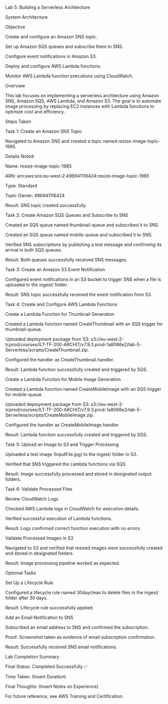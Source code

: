 Lab 5: Building a Serverless Architecture

System Architecture

Objective

Create and configure an Amazon SNS topic.

Set up Amazon SQS queues and subscribe them to SNS.

Configure event notifications in Amazon S3.

Deploy and configure AWS Lambda functions.

Monitor AWS Lambda function executions using CloudWatch.

Overview

This lab focuses on implementing a serverless architecture using Amazon SNS, Amazon SQS, AWS Lambda, and Amazon S3. The goal is to automate image processing by replacing EC2 instances with Lambda functions to optimize cost and efficiency.

Steps Taken

Task 1: Create an Amazon SNS Topic

Navigated to Amazon SNS and created a topic named resize-image-topic-1985.

Details Noted:

Name: resize-image-topic-1985

ARN: arn:aws:sns:eu-west-2:496941116424:resize-image-topic-1985

Type: Standard

Topic Owner: 496941116424

Result: SNS topic created successfully.

Task 2: Create Amazon SQS Queues and Subscribe to SNS

Created an SQS queue named thumbnail-queue and subscribed it to SNS.

Created an SQS queue named mobile-queue and subscribed it to SNS.

Verified SNS subscriptions by publishing a test message and confirming its arrival in both SQS queues.

Result: Both queues successfully received SNS messages.

Task 3: Create an Amazon S3 Event Notification

Configured event notifications in an S3 bucket to trigger SNS when a file is uploaded to the ingest/ folder.

Result: SNS topic successfully received the event notification from S3.

Task 4: Create and Configure AWS Lambda Functions

Create a Lambda Function for Thumbnail Generation

Created a Lambda function named CreateThumbnail with an SQS trigger for thumbnail-queue.

Uploaded deployment package from S3: s3://eu-west-2-tcprod/courses/ILT-TF-200-ARCHIT/v7.9.3.prod-1a8066e2/lab-5-Serverless/scripts/CreateThumbnail.zip.

Configured the handler as CreateThumbnail.handler.

Result: Lambda function successfully created and triggered by SQS.

Create a Lambda Function for Mobile Image Generation

Created a Lambda function named CreateMobileImage with an SQS trigger for mobile-queue.

Uploaded deployment package from S3: s3://eu-west-2-tcprod/courses/ILT-TF-200-ARCHIT/v7.9.3.prod-1a8066e2/lab-5-Serverless/scripts/CreateMobileImage.zip.

Configured the handler as CreateMobileImage.handler.

Result: Lambda function successfully created and triggered by SQS.

Task 5: Upload an Image to S3 and Trigger Processing

Uploaded a test image (InputFile.jpg) to the ingest/ folder in S3.

Verified that SNS triggered the Lambda functions via SQS.

Result: Image successfully processed and stored in designated output folders.

Task 6: Validate Processed Files

Review CloudWatch Logs

Checked AWS Lambda logs in CloudWatch for execution details.

Verified successful execution of Lambda functions.

Result: Logs confirmed correct function execution with no errors.

Validate Processed Images in S3

Navigated to S3 and verified that resized images were successfully created and stored in designated folders.

Result: Image processing pipeline worked as expected.

Optional Tasks

Set Up a Lifecycle Rule

Configured a lifecycle rule named 30dayclean to delete files in the ingest/ folder after 30 days.

Result: Lifecycle rule successfully applied.

Add an Email Notification to SNS

Subscribed an email address to SNS and confirmed the subscription.

Proof: Screenshot taken as evidence of email subscription confirmation.

Result: Successfully received SNS email notifications.

Lab Completion Summary

Final Status: Completed Successfully ✅

Time Taken: (Insert Duration)

Final Thoughts: (Insert Notes on Experience)

For future reference, see AWS Training and Certification.
